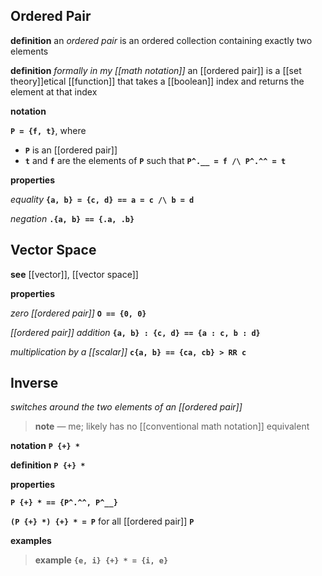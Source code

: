 ## Ordered Pair

**definition** an _ordered pair_ is an ordered collection containing exactly two elements

**definition** _formally in my [[math notation]]_ an [[ordered pair]] is a [[set theory]]etical [[function]] that takes a [[boolean]] index and returns the element at that index

**notation**

**`P = {f, t}`**, where

- **`P`** is an [[ordered pair]]
- **`t`** and **`f`** are the elements of **`P`** such that **`P^.__ = f /\ P^.^^ = t`**

**properties**

_equality_ **`{a, b} = {c, d} == a = c /\ b = d`**

_negation_ **`.{a, b} == {.a, .b}`**

## Vector Space

**see** [[vector]], [[vector space]]

**properties**

_zero [[ordered pair]]_ **`O == {0, 0}`**

_[[ordered pair]] addition_ **`{a, b} : {c, d} == {a : c, b : d}`**

_multiplication by a [[scalar]]_ **`c{a, b} == {ca, cb} > RR c`**

## Inverse

_switches around the two elements of an [[ordered pair]]_

> **note** &mdash; me; likely has no [[conventional math notation]] equivalent

**notation** **`P {+} *`**

**definition** **`P {+} *`**

**properties**

**`P {+} * == {P^.^^, P^__}`**

**`(P {+} *) {+} * = P`** for all [[ordered pair]] **`P`**

**examples**

> **example** **`{e, i} {+} * = {i, e}`**

